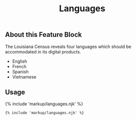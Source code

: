 ﻿---
title: Languages
summary: Show the Louisiana user all of the languages we support.
tags: feature blocks
layout: guide
eleventyNavigation:
  key: Languages
  parent: Feature Blocks
  excerpt: Show the Louisiana user all of the languages we support.
  order: 4
  img: /img/illustrations/illus-languages.svg
---

## About this Feature Block

The Louisiana Census reveals four languages which should be accommodated in its digital products. 
  - English
  - French
  - Spanish 
  - Vietnamese

## Usage

{% include 'markup/languages.njk' %}

``` html
{% include 'markup/languages.njk' %}
```
